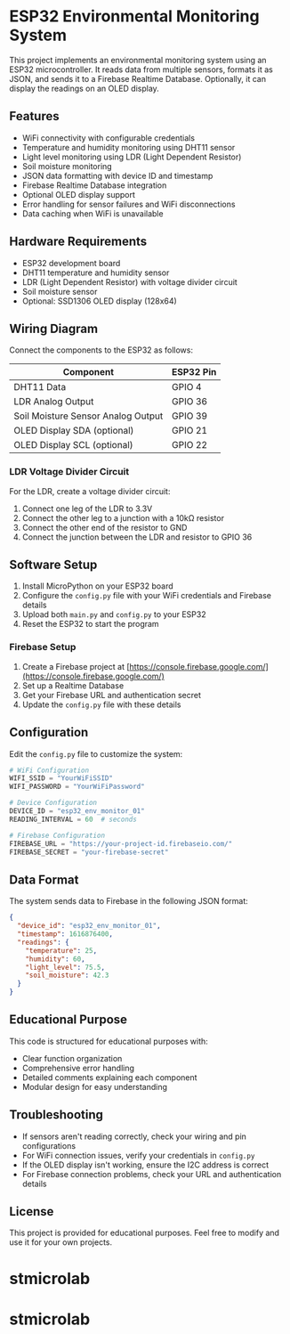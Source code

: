 # ESP32 Environmental Monitoring System

This project implements an environmental monitoring system using an ESP32 microcontroller. It reads data from multiple sensors, formats it as JSON, and sends it to a Firebase Realtime Database. Optionally, it can display the readings on an OLED display.

## Features

- WiFi connectivity with configurable credentials
- Temperature and humidity monitoring using DHT11 sensor
- Light level monitoring using LDR (Light Dependent Resistor)
- Soil moisture monitoring
- JSON data formatting with device ID and timestamp
- Firebase Realtime Database integration
- Optional OLED display support
- Error handling for sensor failures and WiFi disconnections
- Data caching when WiFi is unavailable

## Hardware Requirements

- ESP32 development board
- DHT11 temperature and humidity sensor
- LDR (Light Dependent Resistor) with voltage divider circuit
- Soil moisture sensor
- Optional: SSD1306 OLED display (128x64)

## Wiring Diagram

Connect the components to the ESP32 as follows:

| Component | ESP32 Pin |
|-----------|-----------|
| DHT11 Data | GPIO 4 |
| LDR Analog Output | GPIO 36 |
| Soil Moisture Sensor Analog Output | GPIO 39 |
| OLED Display SDA (optional) | GPIO 21 |
| OLED Display SCL (optional) | GPIO 22 |

### LDR Voltage Divider Circuit

For the LDR, create a voltage divider circuit:
1. Connect one leg of the LDR to 3.3V
2. Connect the other leg to a junction with a 10kΩ resistor
3. Connect the other end of the resistor to GND
4. Connect the junction between the LDR and resistor to GPIO 36

## Software Setup

1. Install MicroPython on your ESP32 board
2. Configure the `config.py` file with your WiFi credentials and Firebase details
3. Upload both `main.py` and `config.py` to your ESP32
4. Reset the ESP32 to start the program

### Firebase Setup

1. Create a Firebase project at [https://console.firebase.google.com/](https://console.firebase.google.com/)
2. Set up a Realtime Database
3. Get your Firebase URL and authentication secret
4. Update the `config.py` file with these details

## Configuration

Edit the `config.py` file to customize the system:

```python
# WiFi Configuration
WIFI_SSID = "YourWiFiSSID"
WIFI_PASSWORD = "YourWiFiPassword"

# Device Configuration
DEVICE_ID = "esp32_env_monitor_01"
READING_INTERVAL = 60  # seconds

# Firebase Configuration
FIREBASE_URL = "https://your-project-id.firebaseio.com/"
FIREBASE_SECRET = "your-firebase-secret"
```

## Data Format

The system sends data to Firebase in the following JSON format:

```json
{
  "device_id": "esp32_env_monitor_01",
  "timestamp": 1616876400,
  "readings": {
    "temperature": 25,
    "humidity": 60,
    "light_level": 75.5,
    "soil_moisture": 42.3
  }
}
```

## Educational Purpose

This code is structured for educational purposes with:
- Clear function organization
- Comprehensive error handling
- Detailed comments explaining each component
- Modular design for easy understanding

## Troubleshooting

- If sensors aren't reading correctly, check your wiring and pin configurations
- For WiFi connection issues, verify your credentials in `config.py`
- If the OLED display isn't working, ensure the I2C address is correct
- For Firebase connection problems, check your URL and authentication details

## License

This project is provided for educational purposes. Feel free to modify and use it for your own projects.
# stmicrolab
# stmicrolab
